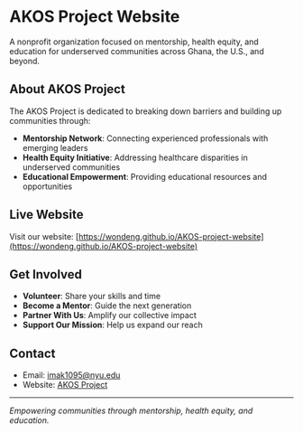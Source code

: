 


# AKOS Project Website

A nonprofit organization focused on mentorship, health equity, and education for underserved communities across Ghana, the U.S., and beyond.

## About AKOS Project

The AKOS Project is dedicated to breaking down barriers and building up communities through:
- **Mentorship Network**: Connecting experienced professionals with emerging leaders
- **Health Equity Initiative**: Addressing healthcare disparities in underserved communities  
- **Educational Empowerment**: Providing educational resources and opportunities

## Live Website

Visit our website: [https://wondeng.github.io/AKOS-project-website](https://wondeng.github.io/AKOS-project-website)

## Get Involved

- **Volunteer**: Share your skills and time
- **Become a Mentor**: Guide the next generation
- **Partner With Us**: Amplify our collective impact
- **Support Our Mission**: Help us expand our reach

## Contact

- Email: imak1095@nyu.edu
- Website: [AKOS Project](https://wondeng.github.io/akos-project-website)

---

*Empowering communities through mentorship, health equity, and education.*
```
